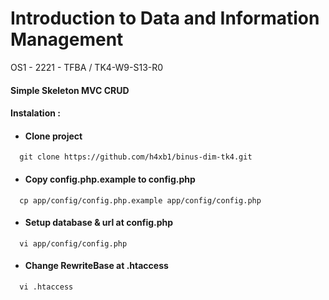 
# Introduction to Data and Information Management
OS1 - 2221 - TFBA / TK4-W9-S13-R0

#### Simple Skeleton MVC CRUD

#### Instalation :

- #### Clone project

```http
  git clone https://github.com/h4xb1/binus-dim-tk4.git
```

- #### Copy config.php.example to config.php

```http
  cp app/config/config.php.example app/config/config.php
```

- #### Setup database & url at config.php
```http
  vi app/config/config.php
```

- #### Change RewriteBase at .htaccess
```http
  vi .htaccess
```
